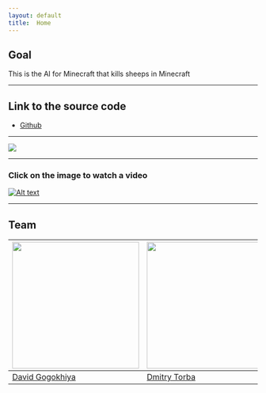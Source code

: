 ```yaml
---
layout: default
title:  Home
---
```


## Goal ##

This is the AI for Minecraft that kills sheeps in Minecraft

---

## Link to the source code ##

- [Github](https://github.com/DavidZizu/killasheep)

---

<img src="https://gogokhiya.com/tmp/no_sheep.jpg" />

---

### Click on the image to watch a video ###
[![Alt text](https://gogokhiya.com/tmp/youtube.png)](https://youtu.be/1QiUOO8TrLw)


---

## Team

[<img src="https://gogokhiya.com/tmp/my_image.jpg" width="256px" height="256px" />](https://github.com/DavidZizu) | [<img src="https://torba.me/images/photo.jpg" width="256px" height="256px" />](https://github.com/dtorba)
---|---
[David Gogokhiya](https://github.com/DavidZizu)  | [Dmitry Torba](https://github.com/dtorba)

